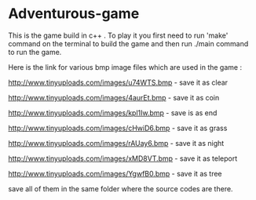 Adventurous-game
=================


This is the game build in c++ . To play it you first need to run 'make' command on the terminal to build the game 
and then run  ./main command to run the game.

Here is the link for various bmp image files which are used in the game :

http://www.tinyuploads.com/images/u74WTS.bmp - save it as clear

http://www.tinyuploads.com/images/4aurEt.bmp - save it as coin

http://www.tinyuploads.com/images/kpl1Iw.bmp - save is as end

http://www.tinyuploads.com/images/cHwiD6.bmp - save it as grass

http://www.tinyuploads.com/images/rAUay6.bmp - save it as night

http://www.tinyuploads.com/images/xMD8VT.bmp - save it as teleport

http://www.tinyuploads.com/images/YgwfB0.bmp - save it as tree

save all of them in the same folder where the source codes are there.
